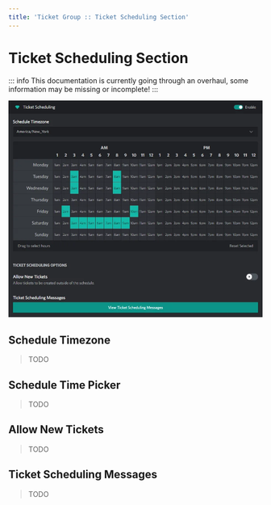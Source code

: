 ```yaml
---
title: 'Ticket Group :: Ticket Scheduling Section'
---
```


# Ticket Scheduling Section

::: info
This documentation is currently going through an overhaul, some information may be missing or incomplete!
:::

<p align="center">
  <img src="./images/scheduling.webp" loading="lazy" class="rounded-md" />
</p>

## Schedule Timezone

> TODO

## Schedule Time Picker

> TODO

## Allow New Tickets

> TODO

## Ticket Scheduling Messages

> TODO
